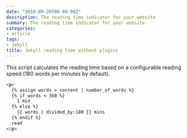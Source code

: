 ```yaml
---
date: "2018-09-20T00:00:00Z"
description: The reading time indicator for your website
summary: The reading time indicator for your website.
categories:
- article
tags:
- jekyll
title: Jekyll reading time without plugins
---
```


This script calculates the reading time based on a configurable reading speed (180 words per minutes by default).

```html
<p> 
  {% assign words = content | number_of_words %}
  {% if words < 360 %}
    1 min 
  {% else %}
    {{ words | divided_by:180 }} mins
  {% endif %}
  read
</p>
```